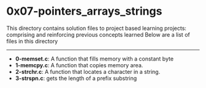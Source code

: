 # 0x07-pointers_arrays_strings
This directory contains solution files to project based learning projects: comprising and reinforcing previous concepts learned
Below are a list of files in this directory

---
- **0-memset.c**: A function that fills memory with a constant byte
- **1-memcpy.c**: A function that copies memory area.
- **2-strchr.c**: A function that locates a character in a string.
- **3-strspn.c**: gets the length of a prefix substring

